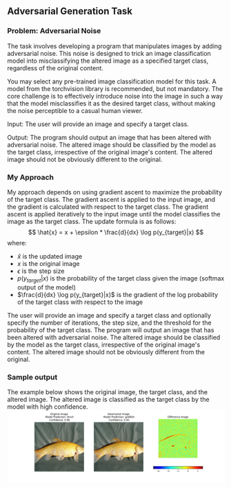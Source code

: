 ## Adversarial Generation Task
### Problem: Adversarial Noise
The task involves developing a program that manipulates images by adding adversarial noise. This noise is designed to trick an image classification model into misclassifying the altered image as a specified target class, regardless of the original content.

You may select any pre-trained image classification model for this task. A model from the torchvision library is recommended, but not mandatory.
The core challenge is to effectively introduce noise into the image in such a way that the model misclassifies it as the desired target class, without making the noise perceptible to a casual human viewer.

Input:
The user will provide an image and specify a target class.

Output:
The program should output an image that has been altered with adversarial noise. The altered image should be classified by the model as the target class, irrespective of the original image's content. The altered image should not be obviously different to the original.

### My Approach
My approach depends on using gradient ascent to maximize the probability of the target class. The gradient ascent is applied to the input image, and the gradient is calculated with respect to the target class. The gradient ascent is applied iteratively to the input image until the model classifies the image as the target class. The update formula is as follows:
$$
\hat{x} = x + \epsilon * \frac{d}{dx} \log p(y_{target}|x)
$$
where:
- $\hat{x}$ is the updated image
- $x$ is the original image
- $\epsilon$ is the step size
- $p(y_{target}|x)$ is the probability of the target class given the image (softmax output of the model)
- $\frac{d}{dx} \log p(y_{target}|x)$ is the gradient of the log probability of the target class with respect to the image

The user will provide an image and specify a target class and optionally specify the number of iterations, the step size, and the threshold for the probability of the target class. The program will output an image that has been altered with adversarial noise. The altered image should be classified by the model as the target class, irrespective of the original image's content. The altered image should not be obviously different from the original.

### Sample output
The example below shows the original image, the target class, and the altered image. The altered image is classified as the target class by the model with high confidence.
![Example](https://raw.githubusercontent.com/ahmedhshahin/leap_labs_task/main/example.png)

